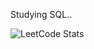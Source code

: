 Studying SQL.. 

![LeetCode Stats](https://leetcard.jacoblin.cool/aengzu?theme=light&font=Noto%20Sans%20KR&ext=heatmap)
